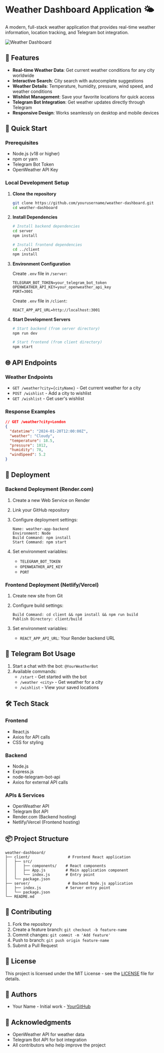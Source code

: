 # Weather Dashboard Application 🌤️

A modern, full-stack weather application that provides real-time weather information, location tracking, and Telegram bot integration.

![Weather Dashboard](https://your-screenshot-url.png)

## 🌟 Features

- **Real-time Weather Data**: Get current weather conditions for any city worldwide
- **Interactive Search**: City search with autocomplete suggestions
- **Weather Details**: Temperature, humidity, pressure, wind speed, and weather conditions
- **Wishlist Management**: Save your favorite locations for quick access
- **Telegram Bot Integration**: Get weather updates directly through Telegram
- **Responsive Design**: Works seamlessly on desktop and mobile devices

## 🚀 Quick Start

### Prerequisites

- Node.js (v18 or higher)
- npm or yarn
- Telegram Bot Token
- OpenWeather API Key

### Local Development Setup

1. **Clone the repository**
   ```bash
   git clone https://github.com/yourusername/weather-dashboard.git
   cd weather-dashboard
   ```

2. **Install Dependencies**
   ```bash
   # Install backend dependencies
   cd server
   npm install

   # Install frontend dependencies
   cd ../client
   npm install
   ```

3. **Environment Configuration**

   Create `.env` file in `/server`:
   ```env
   TELEGRAM_BOT_TOKEN=your_telegram_bot_token
   OPENWEATHER_API_KEY=your_openweather_api_key
   PORT=3001
   ```

   Create `.env` file in `/client`:
   ```env
   REACT_APP_API_URL=http://localhost:3001
   ```

4. **Start Development Servers**
   ```bash
   # Start backend (from server directory)
   npm run dev

   # Start frontend (from client directory)
   npm start
   ```

## 🌐 API Endpoints

### Weather Endpoints
- `GET /weather?city={cityName}` - Get current weather for a city
- `POST /wishlist` - Add a city to wishlist
- `GET /wishlist` - Get user's wishlist

### Response Examples

```json
// GET /weather?city=London
{
  "datetime": "2024-01-20T12:00:00Z",
  "weather": "Cloudy",
  "temperature": 18.5,
  "pressure": 1012,
  "humidity": 78,
  "windSpeed": 5.2
}
```

## 🚀 Deployment

### Backend Deployment (Render.com)

1. Create a new Web Service on Render
2. Link your GitHub repository
3. Configure deployment settings:
   ```
   Name: weather-app-backend
   Environment: Node
   Build Command: npm install
   Start Command: npm start
   ```

4. Set environment variables:
   - `TELEGRAM_BOT_TOKEN`
   - `OPENWEATHER_API_KEY`
   - `PORT`

### Frontend Deployment (Netlify/Vercel)

1. Create new site from Git
2. Configure build settings:
   ```
   Build Command: cd client && npm install && npm run build
   Publish Directory: client/build
   ```

3. Set environment variables:
   - `REACT_APP_API_URL`: Your Render backend URL

## 📱 Telegram Bot Usage

1. Start a chat with the bot: `@YourWeatherBot`
2. Available commands:
   - `/start` - Get started with the bot
   - `/weather <city>` - Get weather for a city
   - `/wishlist` - View your saved locations

## 🛠️ Tech Stack

### Frontend
- React.js
- Axios for API calls
- CSS for styling

### Backend
- Node.js
- Express.js
- node-telegram-bot-api
- Axios for external API calls

### APIs & Services
- OpenWeather API
- Telegram Bot API
- Render.com (Backend hosting)
- Netlify/Vercel (Frontend hosting)

## 📦 Project Structure

```
weather-dashboard/
├── client/                 # Frontend React application
│   ├── src/
│   │   ├── components/    # React components
│   │   ├── App.js         # Main application component
│   │   └── index.js       # Entry point
│   └── package.json
├── server/                 # Backend Node.js application
│   ├── index.js           # Server entry point
│   └── package.json
└── README.md
```

## 🤝 Contributing

1. Fork the repository
2. Create a feature branch: `git checkout -b feature-name`
3. Commit changes: `git commit -m 'Add feature'`
4. Push to branch: `git push origin feature-name`
5. Submit a Pull Request

## 📄 License

This project is licensed under the MIT License - see the [LICENSE](LICENSE) file for details.

## 👥 Authors

- Your Name - Initial work - [YourGitHub](https://github.com/yourusername)

## 🙏 Acknowledgments

- OpenWeather API for weather data
- Telegram Bot API for bot integration
- All contributors who help improve the project
